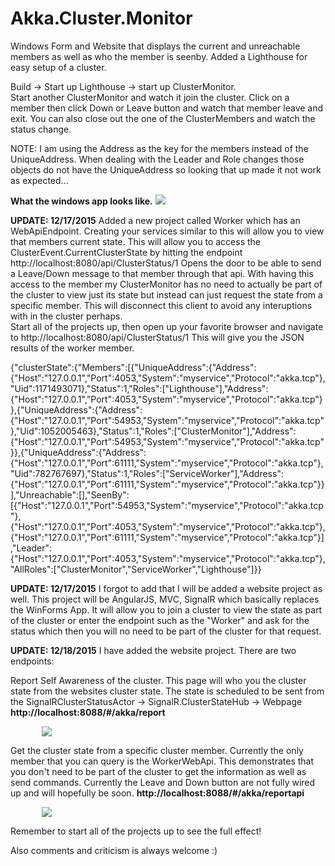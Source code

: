 # Akka.Cluster.Monitor
Windows Form and Website that displays the current and unreachable members as well as who the member is seenby.
Added a Lighthouse for easy setup of a cluster.

Build -> Start up Lighthouse -> start up ClusterMonitor.  
Start another ClusterMonitor and watch it join the cluster.
Click on a member then click Down or Leave button and watch that member leave and exit.
You can also close out the one of the ClusterMembers and watch the status change.

NOTE: I am using the Address as the key for the members instead of the UniqueAddress.
When dealing with the Leader and Role changes those objects do not have the UniqueAddress so looking that up made it not work as expected...


<b>What the windows app looks like.</b>
<img src="https://github.com/cgstevens/Akka.Cluster.Monitor/blob/master/ClusterMonitor.jpg"/>


<b>UPDATE: 12/17/2015</b>
Added a new project called Worker which has an WebApiEndpoint. Creating your services similar to this will allow you to view that members current state.
This will allow you to access the ClusterEvent.CurrentClusterState by hitting the endpoint http://localhost:8080/api/ClusterStatus/1
Opens the door to be able to send a Leave/Down message to that member through that api.
With having this access to the member my ClusterMonitor has no need to actually be part of the cluster to view just its state but instead can just request the state from a specific member.  This will disconnect this client to avoid any interuptions with in the cluster perhaps.  
Start all of the projects up, then open up your favorite browser and navigate to http://localhost:8080/api/ClusterStatus/1
This will give you the JSON results of the worker member. 

{"clusterState":{"Members":[{"UniqueAddress":{"Address":{"Host":"127.0.0.1","Port":4053,"System":"myservice","Protocol":"akka.tcp"},"Uid":1171493071},"Status":1,"Roles":["Lighthouse"],"Address":{"Host":"127.0.0.1","Port":4053,"System":"myservice","Protocol":"akka.tcp"}},{"UniqueAddress":{"Address":{"Host":"127.0.0.1","Port":54953,"System":"myservice","Protocol":"akka.tcp"},"Uid":1052005463},"Status":1,"Roles":["ClusterMonitor"],"Address":{"Host":"127.0.0.1","Port":54953,"System":"myservice","Protocol":"akka.tcp"}},{"UniqueAddress":{"Address":{"Host":"127.0.0.1","Port":61111,"System":"myservice","Protocol":"akka.tcp"},"Uid":782767697},"Status":1,"Roles":["ServiceWorker"],"Address":{"Host":"127.0.0.1","Port":61111,"System":"myservice","Protocol":"akka.tcp"}}],"Unreachable":[],"SeenBy":[{"Host":"127.0.0.1","Port":54953,"System":"myservice","Protocol":"akka.tcp"},{"Host":"127.0.0.1","Port":4053,"System":"myservice","Protocol":"akka.tcp"},{"Host":"127.0.0.1","Port":61111,"System":"myservice","Protocol":"akka.tcp"}],"Leader":{"Host":"127.0.0.1","Port":4053,"System":"myservice","Protocol":"akka.tcp"},"AllRoles":["ClusterMonitor","ServiceWorker","Lighthouse"]}}

<b>UPDATE: 12/17/2015</b>
I forgot to add that I will be added a website project as well.
This project will be AngularJS, MVC, SignalR which basically replaces the WinForms App.
It will allow you to join a cluster to view the state as part of the cluster or enter the endpoint such as the "Worker" and ask for the status which then you will no need to be part of the cluster for that request.


<b>UPDATE: 12/18/2015</b>
I have added the website project.  There are two endpoints: 

Report Self Awareness of the cluster.  This page will who you the cluster state from the websites cluster state.
The state is scheduled to be sent from the SignalRClusterStatusActor -> SignalR.ClusterStateHub -> Webpage 
<b>http://localhost:8088/#/akka/report</b>

<img style="margin-left: 50px;" src="https://github.com/cgstevens/Akka.Cluster.Monitor/blob/master/SelfWebClusterMonitor.jpg"/>

Get the cluster state from a specific cluster member.  Currently the only member that you can query is the WorkerWebApi.
This demonstrates that you don't need to be part of the cluster to get the information as well as send commands.
Currently the Leave and Down button are not fully wired up and will hopefully be soon.
<b>http://localhost:8088/#/akka/reportapi</b>

<img style="margin-left: 50px;" src="https://github.com/cgstevens/Akka.Cluster.Monitor/blob/master/WebApiClusterMonitor.jpg"/>


Remember to start all of the projects up to see the full effect!

Also comments and criticism is always welcome :)
